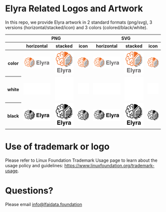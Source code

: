 <!--
{% comment %}
Copyright 2018-2023 Elyra Authors

Licensed under the Apache License, Version 2.0 (the "License");
you may not use this file except in compliance with the License.
You may obtain a copy of the License at

http://www.apache.org/licenses/LICENSE-2.0

Unless required by applicable law or agreed to in writing, software
distributed under the License is distributed on an "AS IS" BASIS,
WITHOUT WARRANTIES OR CONDITIONS OF ANY KIND, either express or implied.
See the License for the specific language governing permissions and
limitations under the License.
{% endcomment %}
-->
# Elyra Related Logos and Artwork 
In this repo, we provide Elyra artwork in 2 standard formats (png/svg), 3 versions (horizontal/stacked/icon) and 3 colors (colored/black/white). 

<table class="logos-table">
	<thead>
		<tr>
			<th></th>
			<th colspan="3">PNG</th>
			<th colspan="3">SVG</th>
		</tr>
		<tr>
			<th></th>
			<th>horizontal</th>
			<th>stacked</th>
			<th>icon</th>
			<th>horizontal</th>
			<th>stacked</th>
			<th>icon</th>
		</tr>
	</thead>	
    <tbody>
		<tr>
			<th>color</th>
			<td><a href="horizontal/color/elyra-horizontal-color.png" download><img src="horizontal/color/elyra-horizontal-color.png" width="200"></a></td>
			<td><a href="stacked/color/elyra-stacked-color.png" download><img src="stacked/color/elyra-stacked-color.png" width="95"></a></td>
			<td><a href="icon/color/elyra-icon-color.png" download><img src="icon/color/elyra-icon-color.png" width="75"></a></td>
			<td><a href="horizontal/color/elyra-horizontal-color.svg" download><img src="horizontal/color/elyra-horizontal-color.svg" width="200"></a></td>
			<td><a href="stacked/color/elyra-stacked-color.svg" download><img src="stacked/color/elyra-stacked-color.svg" width="95"></a></td>
			<td><a href="icon/color/elyra-icon-color.png" download><img src="icon/color/elyra-icon-color.png" width="75"></a></td>
		</tr>
		<tr>
			<th>white</th>
			<td><a href="horizontal/white/elyra-horizontal-white.png" download><img src="horizontal/white/elyra-horizontal-white.png" width="200"></a></td>
			<td><a href="stacked/white/elyra-stacked-white.png" download><img src="stacked/white/elyra-stacked-white.png" width="95"></a></td>
			<td><a href="icon/white/elyra-icon-white.png" download><img src="icon/white/elyra-icon-white.png" width="75"></a></td>
			<td><a href="horizontal/white/elyra-horizontal-white.svg" download><img src="horizontal/white/elyra-horizontal-white.svg" width="200"></a></td>
			<td><a href="stacked/white/elyra-stacked-white.svg" download><img src="stacked/white/elyra-stacked-white.svg" width="95"></a></td>
			<td><a href="icon/white/elyra-icon-white.svg" download><img src="icon/white/elyra-icon-white.svg" width="75"></a></td>
		</tr>
		<tr>
			<th>black</th>
			<td><a href="horizontal/black/elyra-horizontal-black.png" download><img src="horizontal/black/elyra-horizontal-black.png" width="200"></a></td>
			<td><a href="stacked/black/elyra-stacked-black.png" download><img src="stacked/black/elyra-stacked-black.png" width="95"></a></td>
			<td><a href="icon/black/elyra-icon-black.png" download><img src="icon/black/elyra-icon-black.png" width="75"></a></td>
			<td><a href="horizontal/black/elyra-horizontal-black.svg" download><img src="horizontal/black/elyra-horizontal-black.svg" width="200"></a></td>
			<td><a href="stacked/black/elyra-stacked-black.svg" download><img src="stacked/black/elyra-stacked-black.svg" width="95"></a></td>
			<td><a href="icon/black/elyra-icon-black.svg" download><img src="icon/black/elyra-icon-black.svg" width="75"></a></td>
		</tr>
	</tbody>	
</table>


# Use of trademark or logo 
Please refer to Linux Foundation Trademark Usage page to learn about the usage policy and guidelines: https://www.linuxfoundation.org/trademark-usage. 

# Questions? 
Please email info@lfaidata.foundation
